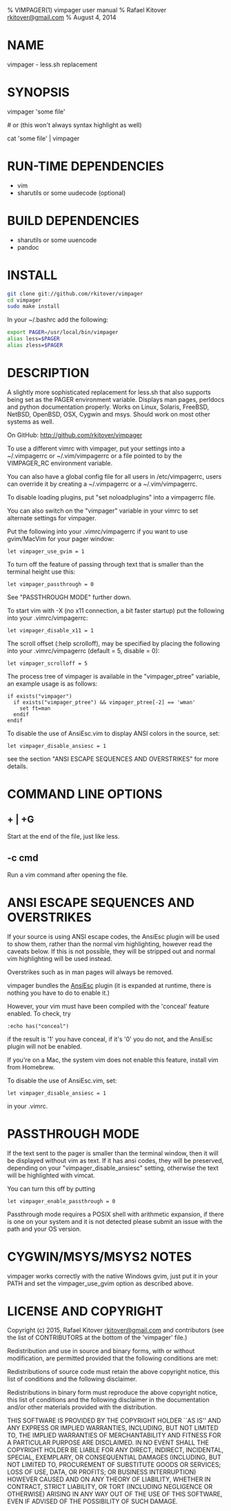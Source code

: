 % VIMPAGER(1) vimpager user manual
% Rafael Kitover <rkitover@gmail.com>
% August 4, 2014

# NAME

vimpager - less.sh replacement

# SYNOPSIS

vimpager 'some file'

&#35; or (this won't always syntax highlight as well)

cat 'some file' | vimpager

# RUN-TIME DEPENDENCIES

* vim
* sharutils or some uudecode (optional)

# BUILD DEPENDENCIES

* sharutils or some uuencode
* pandoc

# INSTALL

```bash
git clone git://github.com/rkitover/vimpager
cd vimpager
sudo make install
```

In your ~/.bashrc add the following:

```bash
export PAGER=/usr/local/bin/vimpager
alias less=$PAGER
alias zless=$PAGER
```

# DESCRIPTION
A slightly more sophisticated replacement for less.sh that also supports being
set as the PAGER environment variable. Displays man pages, perldocs and python
documentation properly. Works on Linux, Solaris, FreeBSD, NetBSD, OpenBSD, OSX,
Cygwin and msys. Should work on most other systems as well.

On GitHub: <http://github.com/rkitover/vimpager>

To use a different vimrc with vimpager, put your settings into a ~/.vimpagerrc
or ~/.vim/vimpagerrc or a file pointed to by the VIMPAGER_RC environment
variable.

You can also have a global config file for all users in /etc/vimpagerrc, users
can override it by creating a ~/.vimpagerrc or a ~/.vim/vimpagerrc.

To disable loading plugins, put "set noloadplugins" into a vimpagerrc
file.

You can also switch on the "vimpager" variable in your vimrc to set alternate
settings for vimpager.

Put the following into your .vimrc/vimpagerrc if you want to use gvim/MacVim
for your pager window:

```vim
let vimpager_use_gvim = 1
```

To turn off the feature of passing through text that is smaller than the
terminal height use this:

```vim
let vimpager_passthrough = 0
```

See "PASSTHROUGH MODE" further down.

To start vim with -X (no x11 connection, a bit faster startup) put the following
into your .vimrc/vimpagerrc:

```vim
let vimpager_disable_x11 = 1
```

The scroll offset (:help scrolloff), may be specified by placing the 
following into your .vimrc/vimpagerrc (default = 5, disable = 0):

```vim
let vimpager_scrolloff = 5
```

The process tree of vimpager is available in the "vimpager_ptree" variable, an
example usage is as follows:

```vim
if exists("vimpager")
  if exists("vimpager_ptree") && vimpager_ptree[-2] == 'wman'
    set ft=man
  endif
endif
```

To disable the use of AnsiEsc.vim to display ANSI colors in the source,
set:

```vim
let vimpager_disable_ansiesc = 1
```

see the section "ANSI ESCAPE SEQUENCES AND OVERSTRIKES" for more
details.

# COMMAND LINE OPTIONS

## + | +G

Start at the end of the file, just like less.

## -c cmd

Run a vim command after opening the file.

# ANSI ESCAPE SEQUENCES AND OVERSTRIKES

If your source is using ANSI escape codes, the AnsiEsc plugin will be
used to show them, rather than the normal vim highlighting, however read
the caveats below. If this is not possible, they will be stripped out
and normal vim highlighting will be used instead.

Overstrikes such as in man pages will always be removed.

vimpager bundles the
[AnsiEsc](http://www.vim.org/scripts/script.php?script_id=4979)
plugin (it is expanded at runtime,
there is nothing you have to do to enable it.)

However, your vim must have been compiled with the 'conceal' feature
enabled. To check, try

```vim
:echo has("conceal")
```

if the result is '1' you have conceal, if it's '0' you do not, and the
AnsiEsc plugin will not be enabled.

If you're on a Mac, the system vim does not enable this feature, install
vim from Homebrew.

To disable the use of AnsiEsc.vim, set:

```vim
let vimpager_disable_ansiesc = 1
```

in your .vimrc.

# PASSTHROUGH MODE

If the text sent to the pager is smaller than the terminal window, then
it will be displayed without vim as text. If it has ansi codes, they
will be preserved, depending on your "vimpager_disable_ansiesc" setting,
otherwise the text will be highlighted with vimcat.

You can turn this off by putting

```vim
let vimpager_enable_passthrough = 0
```

Passthrough mode requires a POSIX shell with arithmetic expansion, if
there is one on your system and it is not detected please submit an
issue with the path and your OS version.

# CYGWIN/MSYS/MSYS2 NOTES

vimpager works correctly with the native Windows gvim, just put it in
your PATH and set the vimpager_use_gvim option as described above.

# LICENSE AND COPYRIGHT

Copyright (c) 2015, Rafael Kitover <rkitover@gmail.com> and contributors
(see the list of CONTRIBUTORS at the bottom of the 'vimpager' file.)

Redistribution and use in source and binary forms, with or without
modification, are permitted provided that the following conditions are met:

Redistributions of source code must retain the above copyright
notice, this list of conditions and the following disclaimer.

Redistributions in binary form must reproduce the above copyright
notice, this list of conditions and the following disclaimer in the
documentation and/or other materials provided with the distribution.

THIS SOFTWARE IS PROVIDED BY THE COPYRIGHT HOLDER ``AS IS'' AND ANY
EXPRESS OR IMPLIED WARRANTIES, INCLUDING, BUT NOT LIMITED TO, THE IMPLIED
WARRANTIES OF MERCHANTABILITY AND FITNESS FOR A PARTICULAR PURPOSE ARE
DISCLAIMED. IN NO EVENT SHALL THE COPYRIGHT HOLDER BE LIABLE FOR ANY
DIRECT, INDIRECT, INCIDENTAL, SPECIAL, EXEMPLARY, OR CONSEQUENTIAL DAMAGES
(INCLUDING, BUT NOT LIMITED TO, PROCUREMENT OF SUBSTITUTE GOODS OR SERVICES;
LOSS OF USE, DATA, OR PROFITS; OR BUSINESS INTERRUPTION) HOWEVER CAUSED AND
ON ANY THEORY OF LIABILITY, WHETHER IN CONTRACT, STRICT LIABILITY, OR TORT
(INCLUDING NEGLIGENCE OR OTHERWISE) ARISING IN ANY WAY OUT OF THE USE OF THIS
SOFTWARE, EVEN IF ADVISED OF THE POSSIBILITY OF SUCH DAMAGE.
